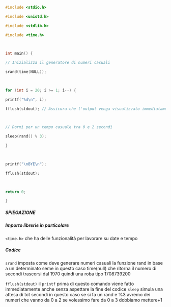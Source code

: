 ```c
#include <stdio.h>

#include <unistd.h>

#include <stdlib.h>

#include <time.h>

  

int main() {

// Inizializza il generatore di numeri casuali

srand(time(NULL));

  

for (int i = 20; i >= 1; i--) {

printf("%d\n", i);

fflush(stdout); // Assicura che l'output venga visualizzato immediatamente

  

// Dormi per un tempo casuale tra 0 e 2 secondi

sleep(rand() % 3);

}

  

printf("\nBYE\n");

fflush(stdout);

  

return 0;

}
```

##### SPIEGAZIONE
##### Importo librerie in particolare
`<time.h>` che ha delle funzionalità per lavorare su date e tempo
##### Codice
`srand` imposta come deve generare numeri casuali la funzione rand in base a un determinato seme in questo caso time(null) che ritorna il numero di secondi trascorsi dal 1970 quindi una roba tipo $1708739200$

`fflush(stdout)` il `printf` prima di questo comando viene fatto immediatamente anche senza aspettare la fine del codice
`sleep` simula una attesa di tot secondi in questo caso se si fa un rand e %3 avremo dei numeri che vanno da 0 a 2 se volessimo fare da 0 a 3 dobbiamo mettere+1
